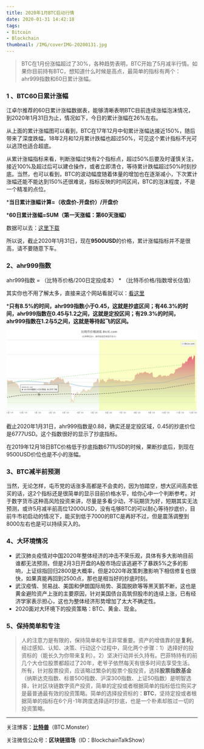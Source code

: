 ```yaml
---
title: 2020年1月BTC启动行情
date: 2020-01-31 14:42:18
tags: 
- Bitcoin
- Blockchain
thumbnail: /IMG/coverIMG-20200131.jpg
---
```


> BTC在1月份涨幅超过了30%，各种趋势表明，BTC开始了5月减半行情。如果你目前持有BTC，想知道什么时候是高点，最简单的指标有两个：ahr999指数和60日累计涨幅。

### 1 、BTC60日累计涨幅

江卓尔推荐的60日累计涨幅数据表，能够清晰表明BTC目前连续涨幅泡沫情况，到2020年1月31日为止，情况如下，今日的累计涨幅在26%左右。

从上面的累计涨幅图可以看到，BTC在17年12月中旬累计涨幅达接近150%，随后带来了深度跌幅，18年2月和12月累计跌幅也超过50%，可见这个累计指标不光可以逃顶也适合超底。

从累计涨幅指标来看，判断涨幅过快有2个指标点，超过50%后要及时谨慎关注，接近100%及超过后可以建仓操作，或者立即清仓，等待累计跌幅超过50%时刻抄底。当然，也可以看到，BTC的波动幅度随着体量的增加也在逐渐减小，下次累计涨幅还能不能达到150%还很难说，指标反映的时间区间，BTC的泡沫程度，不是一个精准的点位。

***当日累计涨幅计算=（收盘价-开盘价）/开盘价**

***60日累计涨幅=SUM（第一天涨幅：第60天涨幅）**

数据可以去：[这里下载](https://www.cryptodatadownload.com/data/northamerican/)

所以说，截止2020年1月31日，现在**9500USD**的价格，累计涨幅指标并不是很高，请不要随意下车。

### 2、ahr999指数

ahr999指数 = （比特币价格/200日定投成本） * （比特币价格/指数增长估值）

其实你也不用了解太多，直接来这个网站看就可以：[看这里](http://btcie.com/ahr999/)

***只有8.5%的时间，ahr999指数小于0.45，这就是抄底区间；有46.3%的时间，ahr999指数在0.45与1.2之间，这就是定投区间；有29.3%的时间，ahr999指数在1.2与5之间，这就是等待起飞的区间。**

![arh-999](/IMG/ahr-999.jpg)

截止2020年1月31日，ahr999指数是0.88，确实还是定投区域，0.45的抄底价位是6777USD。这个指数很好的显示了抄底指标。

在2019年12月18日BTC价格低于抄底指数6711USD的时候，果断抄底后，到现在9500USD价位也是不小的涨幅。

### 3、BTC减半前预测

当然，无论怎样，屯币党的话涨多高都是不会卖的，因为怕踏空，想大区间高卖低买的话，这2个指标还是很简单的显示目前价格水平，给你心中一个判断参考。对于数字货币这种高风险投资来讲，尽量是多看少动，不玩期货为好，短期其实无法预测，或许5月减半前高位12000USD，没有屯够BTC的可以耐心等待抄底价，目前牛市初启动的情况下，能买到低于7000的BTC是再好不过，但是震荡调整到8000左右也是可以持续买入的。

### 4、大环境情况

- 武汉肺炎疫情对中国2020年整体经济的冲击不荣乐观，具体有多大影响目前谁都无法预测，但是2月3日开盘的A股市场应该逃避不了暴跌5%之多的影响，上证综指回归2800是大概率，但是2020年政策刺激影响下相信修复也很快，如果真能再回到2500点，那也是相当好的抄底时刻。
- 武汉疫情、贸易战、美国和伊朗国际局势、英国脱欧等等黑天鹅不断，这也是黄金避险资产上涨的主要原因，针对美国债台高筑但股市的连续上涨，已有经济学家表示担心，这也为整体经济形势增加了太大不确定性。
- 2020面对大环境下的投资策略：BTC、黄金、现金。

### 5、保持简单和专注

> 人的注意力是有限的，保持简单和专注非常重要。资产的增值靠的是**复利**，经过感知、认知、决策、行动这个过程中，简化两个步骤：1）选择好的投资标的（能长久为你带来复利）。2）坚决行动并长久持有。巴菲特持有的前几个大仓位股票都超过了20年，老爷子依然每天有很多时间去享受生活。所有，针对股票投资，应该略过繁杂的股票个股投资，选择**股票指数基金**（纳斯达克指数、标普500指数、沪深300指数、上证50指数）是明智选择，针对区块链数字资产投资，简单的定投或者根据简单的指标低位购买才是最普通最有效的投资策略。简单的选择投资标的：**BTC**，坚持定投或者根据简单的指标在6个月-1年跨度选择适时抄底，也是一个朴素却胜过一切的投资策略。

------

关注博客：**[比特兽](https://btc.monster)**（BTC.Monster）

关注微信公众号：**区块链猎场**（ID：BlockchainTalkShow）